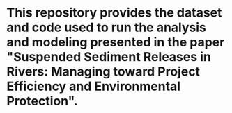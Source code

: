 # This repository provides the dataset and code used to run the analysis and modeling presented in the paper "Suspended Sediment Releases in Rivers: Managing toward Project Efficiency and Environmental Protection".
